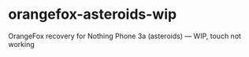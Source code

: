 # orangefox-asteroids-wip
OrangeFox recovery for Nothing Phone 3a (asteroids) — WIP, touch not working
